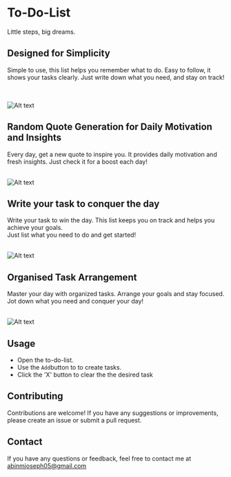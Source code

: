 # To-Do-List
Little steps, big dreams.

<h2>Designed for Simplicity</h2>
Simple to use, this list helps you remember what to do. Easy to follow, it shows your tasks clearly. Just write down what you need, and stay on track!

<br></br>
![Alt text](https://github.com/Flash500x/to-do-list/blob/main/Screenshot%202024-08-07%20at%2011.19.38%E2%80%AFPM.png)

<h2>Random Quote Generation for Daily Motivation and Insights</h2>
Every day, get a new quote to inspire you. It provides daily motivation and fresh insights. Just check it for a boost each day!
<br></br>

![Alt text](https://github.com/Flash500x/to-do-list/blob/main/Screenshot%202024-08-07%20at%2011.25.03%E2%80%AFPM.png)

<h2>Write your task to conquer the day</h2>
Write your task to win the day. This list keeps you on track and helps you achieve your goals. <br>
Just list what you need to do and get started!<br>

<br>

![Alt text](https://github.com/Flash500x/to-do-list/blob/main/Screenshot%202024-08-07%20at%2011.25.09%E2%80%AFPM.png)

<h2>Organised Task Arrangement</h2>
Master your day with organized tasks. Arrange your goals and stay focused. Jot down what you need and conquer your day!<br>

<br>

![Alt text](https://github.com/Flash500x/to-do-list/blob/main/Screenshot%202024-08-07%20at%2011.26.14%E2%80%AFPM.png)

<h2>Usage</h2>
<body>
  <ul>
    <li>Open the to-do-list.</li>
  <li>Use the  <code>Add</code>button to to create tasks.</li>
    <li>Click the 'X' button to clear the the desired task</li>
  </ul>
</body>
<h2>Contributing</h2>
<p>Contributions are welcome! If you have any suggestions or improvements, please create an issue or submit a pull request.</p>
<h2>Contact</h2>
<p>If you have any questions or feedback, feel free to contact me at <a href="mailto:abinmjoseph05@gmail.com">abinmjoseph05@gmail.com</a></p>




